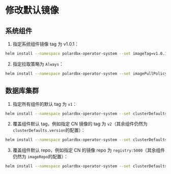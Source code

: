 修改默认镜像
========
## 系统组件
1. 指定系统组件镜像 tag 为 v1.0.1：

```bash
helm install --namespace polardbx-operator-system --set imageTag=v1.0.1 polardbx-operator polardbx/polardbx-operator
```

2. 指定拉取策略为 `Always`：

```bash
helm install --namespace polardbx-operator-system --set imagePullPolicy=Always polardbx-operator polardbx/polardbx-operator
```

## 数据库集群

1. 指定所有组件的默认 tag 为 `v1`：

```bash
helm install --namespace polardbx-operator-system --set clusterDefaults.version=v1 polardbx-operator polardbx/polardbx-operator
```

2. 覆盖组件默认 tag，例如指定 CN 镜像的 tag 为 `v2`（其余组件仍然为 `clusterDefaults.version`的配置）：

```bash
helm install --namespace polardbx-operator-system --set clusterDefaults.galaxysql=polardbx-sql:v2 polardbx-operator polardbx/polardbx-operator
```

3. 覆盖组件默认 repo，例如指定 CN 的镜像 repo 为 `registry:5000`（其余组件仍然为 `imageRepo`的配置）：

```bash
helm install --namespace polardbx-operator-system --set clusterDefaults.galaxysql=registry:5000/polardbx-sql polardbx-operator polardbx/polardbx-operator
```
